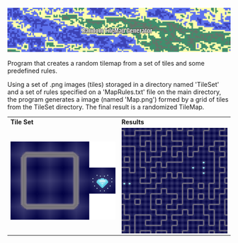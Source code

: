 <p align="center">
  <img src="Banner.gif" />
</p>

Program that creates a random tilemap from a set of tiles and some predefined rules.

Using a set of .png images (tiles) storaged in a directory named 'TileSet' and a set of rules specified on a 'MapRules.txt' file on the main directory, the program generates a image (named 'Map.png') formed by a grid of tiles from the TileSet directory. The final result is a randomized TileMap.

<div align="center">
    <table >
     <tr>
        <td><b>Tile Set</b></td>
        <td><b>Results</b></td>
     </tr>
     <tr>
       <td>
            <img align="left" src="TileSet/TileSet_2.png" width="260"/>
      </td>
       <td>
            <img align="left" src="OutputExamples/MoreExamples.gif" width="260"/>
      </td>
     </tr>
    </table>
    </div>
    






